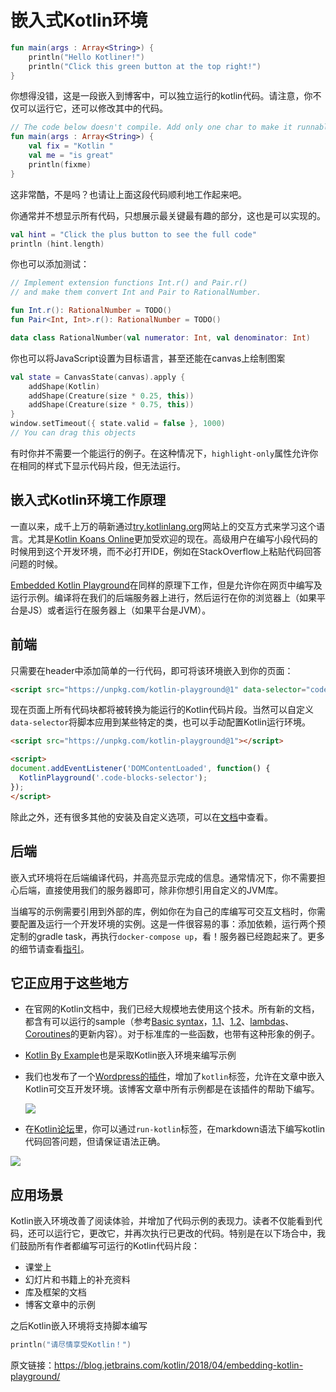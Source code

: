 # 嵌入式Kotlin环境

```kotlin
fun main(args : Array<String>) {
    println("Hello Kotliner!")
    println("Click this green button at the top right!")
}
```

你想得没错，这是一段嵌入到博客中，可以独立运行的kotlin代码。请注意，你不仅可以运行它，还可以修改其中的代码。

```kotlin
// The code below doesn't compile. Add only one char to make it runnable again
fun main(args : Array<String>) {
    val fix = "Kotlin "
    val me = "is great"
    println(fixme)
}
```

这非常酷，不是吗？也请让上面这段代码顺利地工作起来吧。

你通常并不想显示所有代码，只想展示最关键最有趣的部分，这也是可以实现的。

```kotlin
val hint = "Click the plus button to see the full code"
println (hint.length)
```

你也可以添加测试：

```kotlin
// Implement extension functions Int.r() and Pair.r()
// and make them convert Int and Pair to RationalNumber.

fun Int.r(): RationalNumber = TODO()
fun Pair<Int, Int>.r(): RationalNumber = TODO()

data class RationalNumber(val numerator: Int, val denominator: Int)
```

你也可以将JavaScript设置为目标语言，甚至还能在canvas上绘制图案

```kotlin
val state = CanvasState(canvas).apply {
    addShape(Kotlin)
    addShape(Creature(size * 0.25, this))
    addShape(Creature(size * 0.75, this))
}
window.setTimeout({ state.valid = false }, 1000)
// You can drag this objects
```

有时你并不需要一个能运行的例子。在这种情况下，`highlight-only`属性允许你在相同的样式下显示代码片段，但无法运行。

## 嵌入式Kotlin环境工作原理

一直以来，成千上万的萌新通过[try.kotlinlang.org](https://try.kotlinlang.org/)网站上的交互方式来学习这个语言。尤其是[Kotlin Koans Online](https://try.kotlinlang.org/#/Kotlin%20Koans/Introduction/Hello,%20world!/Task.kt)更加受欢迎的现在。高级用户在编写小段代码的时候用到这个开发环境，而不必打开IDE，例如在StackOverflow上粘贴代码回答问题的时候。

[Embedded Kotlin Playground](https://github.com/JetBrains/kotlin-playground)在同样的原理下工作，但是允许你在网页中编写及运行示例。编译将在我们的后端服务器上进行，然后运行在你的浏览器上（如果平台是JS）或者运行在服务器上（如果平台是JVM）。

## 前端

只需要在header中添加简单的一行代码，即可将该环境嵌入到你的页面：

```html
<script src="https://unpkg.com/kotlin-playground@1" data-selector="code"></script>
```

现在页面上所有代码块都将被转换为能运行的Kotlin代码片段。当然可以自定义`data-selector`将脚本应用到某些特定的类，也可以手动配置Kotlin运行环境。

```html
<script src="https://unpkg.com/kotlin-playground@1"></script>

<script>
document.addEventListener('DOMContentLoaded', function() {
  KotlinPlayground('.code-blocks-selector');
});
</script>
```

除此之外，还有很多其他的安装及自定义选项，可以在[文档](https://github.com/JetBrains/kotlin-playground#installation)中查看。

## 后端

嵌入式环境将在后端编译代码，并高亮显示完成的信息。通常情况下，你不需要担心后端，直接使用我们的服务器即可，除非你想引用自定义的JVM库。

当编写的示例需要引用到外部的库，例如你在为自己的库编写可交互文档时，你需要配置及运行一个开发环境的实例。这是一件很容易的事：添加依赖，运行两个预定制的gradle task，再执行`docker-compose up`，看！服务器已经跑起来了。更多的细节请查看[指引](https://github.com/JetBrains/kotlin-web-demo#how-to-add-your-dependencies-to-kotlin-compiler-books)。

## 它正应用于这些地方

- 在官网的Kotlin文档中，我们已经大规模地去使用这个技术。所有新的文档，都含有可以运行的sample（参考[Basic syntax](http://kotlinlang.org/docs/reference/basic-syntax.html)，[1.1](http://kotlinlang.org/docs/reference/whatsnew11.html)、[1.2](http://kotlinlang.org/docs/reference/whatsnew12.html)、[lambdas](http://kotlinlang.org/docs/reference/lambdas.html)、[Coroutines](http://kotlinlang.org/docs/reference/lambdas.html)的更新内容）。对于标准库的一些函数，也带有这种形象的例子。

- [Kotlin By Example](http://kotlinbyexample.org/)也是采取Kotlin嵌入环境来编写示例

- 我们也发布了一个[Wordpress的插件](https://github.com/Kotlin/kotlin-playground-wp-plugin)，增加了`kotlin`标签，允许在文章中嵌入Kotlin可交互开发环境。该博客文章中所有示例都是在该插件的帮助下编写。

  ![](![preview](https://d3nmt5vlzunoa1.cloudfront.net/kotlin/files/2018/04/preview.gif))

- 在[Kotlin论坛](https://discuss.kotlinlang.org/)里，你可以通过`run-kotlin`标签，在markdown语法下编写kotlin代码回答问题，但请保证语法正确。

![](https://d3nmt5vlzunoa1.cloudfront.net/kotlin/files/2018/04/discuss3.gif)

## 应用场景

Kotlin嵌入环境改善了阅读体验，并增加了代码示例的表现力。读者不仅能看到代码，还可以运行它，更改它，并再次执行已更改的代码。特别是在以下场合中，我们鼓励所有作者都编写可运行的Kotlin代码片段：

- 课堂上
- 幻灯片和书籍上的补充资料
- 库及框架的文档
- 博客文章中的示例

之后Kotlin嵌入环境将支持脚本编写

```kotlin
println("请尽情享受Kotlin！")
```

原文链接：https://blog.jetbrains.com/kotlin/2018/04/embedding-kotlin-playground/